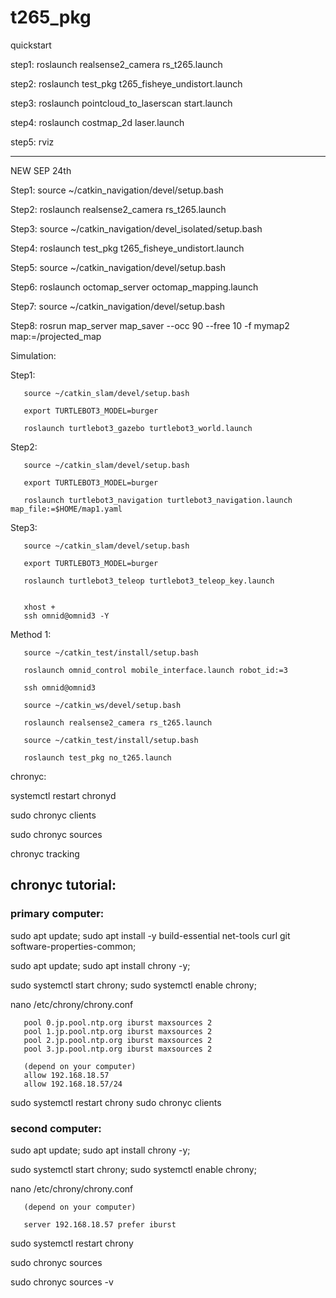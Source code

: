 # t265_pkg

quickstart

step1: roslaunch realsense2_camera rs_t265.launch

step2: roslaunch test_pkg t265_fisheye_undistort.launch

step3: roslaunch pointcloud_to_laserscan start.launch

step4: roslaunch costmap_2d laser.launch

step5: rviz

---

NEW SEP 24th


Step1: source ~/catkin_navigation/devel/setup.bash

Step2: roslaunch realsense2_camera rs_t265.launch

Step3: source ~/catkin_navigation/devel_isolated/setup.bash

Step4: roslaunch test_pkg t265_fisheye_undistort.launch

Step5: source ~/catkin_navigation/devel/setup.bash

Step6: roslaunch octomap_server octomap_mapping.launch

Step7: source ~/catkin_navigation/devel/setup.bash

Step8: rosrun map_server map_saver --occ 90 --free 10 -f mymap2 map:=/projected_map



Simulation:

Step1: 

       source ~/catkin_slam/devel/setup.bash
       
       export TURTLEBOT3_MODEL=burger

       roslaunch turtlebot3_gazebo turtlebot3_world.launch

Step2: 

       source ~/catkin_slam/devel/setup.bash

       export TURTLEBOT3_MODEL=burger

       roslaunch turtlebot3_navigation turtlebot3_navigation.launch map_file:=$HOME/map1.yaml

Step3: 

       source ~/catkin_slam/devel/setup.bash

       export TURTLEBOT3_MODEL=burger

       roslaunch turtlebot3_teleop turtlebot3_teleop_key.launch
       
       
       xhost +
       ssh omnid@omnid3 -Y


Method 1:

       source ~/catkin_test/install/setup.bash

       roslaunch omnid_control mobile_interface.launch robot_id:=3

       ssh omnid@omnid3
       
       source ~/catkin_ws/devel/setup.bash
       
       roslaunch realsense2_camera rs_t265.launch
       
       source ~/catkin_test/install/setup.bash
       
       roslaunch test_pkg no_t265.launch
       
chronyc:

systemctl restart chronyd

sudo chronyc clients

sudo chronyc sources

chronyc tracking

## chronyc tutorial:

### primary computer:

sudo apt update; sudo apt install -y build-essential net-tools curl git software-properties-common;

sudo apt update; sudo apt install chrony -y;

sudo systemctl start chrony; sudo systemctl enable chrony;

nano /etc/chrony/chrony.conf

       pool 0.jp.pool.ntp.org iburst maxsources 2
       pool 1.jp.pool.ntp.org iburst maxsources 2
       pool 2.jp.pool.ntp.org iburst maxsources 2
       pool 3.jp.pool.ntp.org iburst maxsources 2

       (depend on your computer)
       allow 192.168.18.57 
       allow 192.168.18.57/24
       
sudo systemctl restart chrony
sudo chronyc clients


### second computer:

sudo apt update; sudo apt install chrony -y;

sudo systemctl start chrony; sudo systemctl enable chrony;

nano /etc/chrony/chrony.conf

       (depend on your computer)

       server 192.168.18.57 prefer iburst

sudo systemctl restart chrony

sudo chronyc sources

sudo chronyc sources -v
